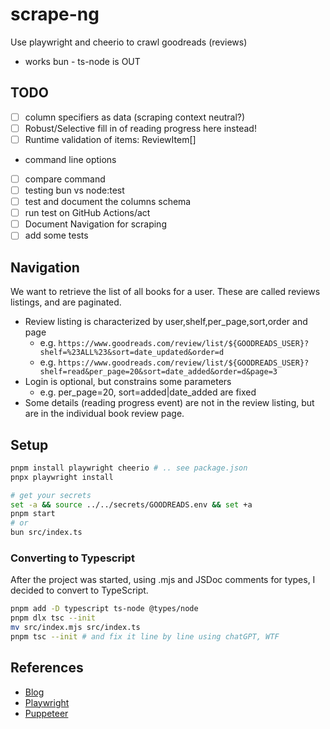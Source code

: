 # scrape-ng

Use playwright and cheerio to crawl goodreads (reviews)

- works bun - ts-node is OUT

## TODO

- [ ] column specifiers as data (scraping context neutral?)
- [ ] Robust/Selective fill in of reading progress here instead!
- [ ] Runtime validation of items: ReviewItem[]

- command line options
- [ ] compare command
- [ ] testing bun vs node:test
- [ ] test and document the columns schema
- [ ] run test on GitHub Actions/act
- [ ] Document Navigation for scraping
- [ ] add some tests

## Navigation

We want to retrieve the list of all books for a user. These are called reviews listings, and are paginated.

- Review listing is characterized by user,shelf,per_page,sort,order and page
  - e.g. `https://www.goodreads.com/review/list/${GOODREADS_USER}?shelf=%23ALL%23&sort=date_updated&order=d`
  - e.g. `https://www.goodreads.com/review/list/${GOODREADS_USER}?shelf=read&per_page=20&sort=date_added&order=d&page=3`
- Login is optional, but constrains some parameters
  - e.g. per_page=20, sort=added|date_added are fixed
- Some details (reading progress event) are not in the review listing, but are in the individual book review page.

## Setup

```bash
pnpm install playwright cheerio # .. see package.json
pnpx playwright install

# get your secrets
set -a && source ../../secrets/GOODREADS.env && set +a
pnpm start
# or
bun src/index.ts
```

### Converting to Typescript

After the project was started, using .mjs and JSDoc comments for types, I decided to convert to TypeScript.

```bash
pnpm add -D typescript ts-node @types/node
pnpm dlx tsc --init
mv src/index.mjs src/index.ts
pnpm tsc --init # and fix it line by line using chatGPT, WTF
```

## References

- [Blog](https://oxylabs.io/blog/playwright-web-scraping)
- [Playwright](https://playwright.dev/)
- [Puppeteer](https://pptr.dev/)
